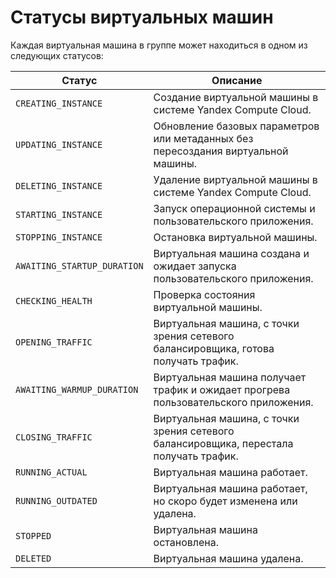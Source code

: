 # Статусы виртуальных машин

Каждая виртуальная машина в группе может находиться в одном из следующих статусов:

Статус | Описание
----- | -----
`CREATING_INSTANCE` | Создание виртуальной машины в системе Yandex Compute Cloud.
`UPDATING_INSTANCE` | Обновление базовых параметров или метаданных без пересоздания виртуальной машины.
`DELETING_INSTANCE` | Удаление виртуальной машины в системе Yandex Compute Cloud.
`STARTING_INSTANCE` | Запуск операционной системы и пользовательского приложения.
`STOPPING_INSTANCE` | Остановка виртуальной машины.
`AWAITING_STARTUP_DURATION` | Виртуальная машина создана и ожидает запуска пользовательского приложения.
`CHECKING_HEALTH` | Проверка состояния виртуальной машины.
`OPENING_TRAFFIC` | Виртуальная машина, с точки зрения сетевого балансировщика, готова получать трафик.
`AWAITING_WARMUP_DURATION` | Виртуальная машина получает трафик и ожидает прогрева пользовательского приложения.
`CLOSING_TRAFFIC` | Виртуальная машина, с точки зрения сетевого балансировщика, перестала получать трафик.
`RUNNING_ACTUAL` | Виртуальная машина работает.
`RUNNING_OUTDATED` | Виртуальная машина работает, но скоро будет изменена или удалена.
`STOPPED` | Виртуальная машина остановлена.
`DELETED` | Виртуальная машина удалена.

